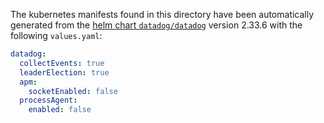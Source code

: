 The kubernetes manifests found in this directory have been automatically generated
from the [helm chart `datadog/datadog`](https://github.com/DataDog/helm-charts/tree/master/charts/datadog)
version 2.33.6 with the following `values.yaml`:

```yaml
datadog:
  collectEvents: true
  leaderElection: true
  apm:
    socketEnabled: false
  processAgent:
    enabled: false
```
